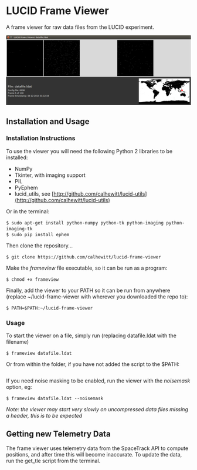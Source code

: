 # LUCID Frame Viewer

A frame viewer for raw data files from the LUCID experiment.

![screenshot](img/screenshot.png)

## Installation and Usage

### Installation Instructions

To use the viewer you will need the following Python 2 libraries to be installed:

* NumPy
* Tkinter, with imaging support
* PIL
* PyEphem
* lucid_utils, see [http://github.com/calhewitt/lucid-utils](http://github.com/calhewitt/lucid-utils)

Or in the terminal:

```
$ sudo apt-get install python-numpy python-tk python-imaging python-imaging-tk
$ sudo pip install ephem
```

Then clone the repository...

```
$ git clone https://github.com/calhewitt/lucid-frame-viewer
```

Make the *frameview* file executable, so it can be run as a program:

```
$ chmod +x frameview
```

Finally, add the viewer to your PATH so it can be run from anywhere (replace ~/lucid-frame-viewer with wherever you downloaded the repo to):

```
$ PATH=$PATH:~/lucid-frame-viewer
```

### Usage

To start the viewer on a file, simply run (replacing datafile.ldat with the filename)

```
$ frameview datafile.ldat
```

Or from within the folder, if you have not added the script to the $PATH:

``` $./frameview datafile.ldat
```

If you need noise masking to be enabled, run the viewer with the *noisemask* option, eg:

```
$ frameview datafile.ldat --noisemask
```

*Note: the viewer may start very slowly on uncompressed data files missing a header, this is to be expected*

## Getting new Telemetry Data

The frame viewer uses telemetry data from the SpaceTrack API to compute positions, and after time this will become inaccurate. To update the data, run the get_tle script from the terminal.
